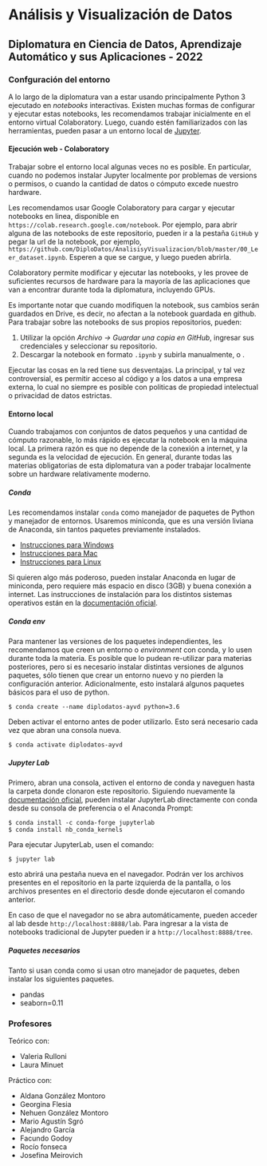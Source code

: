 # Análisis y Visualización de Datos #

## Diplomatura en Ciencia de Datos, Aprendizaje Automático y sus Aplicaciones - 2022

### Confguración del entorno ###

A lo largo de la diplomatura van a estar usando principalmente Python 3 ejecutado en *notebooks* interactivas. Existen muchas formas de configurar y ejecutar estas notebooks, les recomendamos trabajar inicialmente en el entorno virtual Colaboratory. Luego, cuando estén familiarizados con las herramientas, pueden pasar a un entorno local de [Jupyter](https://jupyter.org/).

#### Ejecución web - Colaboratory

Trabajar sobre el entorno local algunas veces no es posible. En particular, cuando no podemos instalar Jupyter localmente por problemas de versions o permisos, o cuando la cantidad de datos o cómputo excede nuestro hardware.

Les recomendamos usar Google Colaboratory para cargar y ejecutar notebooks en linea, disponible en `https://colab.research.google.com/notebook`. Por ejemplo, para abrir alguna de las notebooks de este repositorio, pueden ir a la pestaña `GitHub` y pegar la url de la notebook, por ejemplo, `https://github.com/DiploDatos/AnalisisyVisualizacion/blob/master/00_Leer_dataset.ipynb`. Esperen a que se cargue, y luego pueden abrirla.

Colaboratory permite modificar y ejecutar las notebooks, y les provee de suficientes recursos de hardware para la mayoría de las aplicaciones que van a encontrar durante toda la diplomatura, incluyendo GPUs.

Es importante notar que cuando modifiquen la notebook, sus cambios serán guardados en Drive, es decir, no afectan a la notebook guardada en github. Para trabajar sobre las notebooks de sus propios repositorios, pueden:

1. Utilizar la opción *Archivo -> Guardar una copia en GitHub*, ingresar sus credenciales y seleccionar su repositorio.
1. Descargar la notebook en formato `.ipynb` y subirla manualmente, o .

Ejecutar las cosas en la red tiene sus desventajas. La principal, y tal vez controversial, es permitir acceso al código y a los datos a una empresa externa, lo cual no siempre es posible con politicas de propiedad intelectual o privacidad de datos estrictas.


#### Entorno local

Cuando trabajamos con conjuntos de datos pequeños y una cantidad de cómputo razonable, lo más rápido es ejecutar la notebook en la máquina local. La primera razón es que no depende de la conexión a internet, y la segunda es la velocidad de ejecución. En general, durante todas las materias obligatorias de esta diplomatura van a poder trabajar localmente sobre un hardware relativamente moderno.

##### Conda

Les recomendamos instalar `conda` como manejador de paquetes de Python y manejador de entornos. Usaremos miniconda, que es una versión liviana de Anaconda, sin tantos paquetes previamente instalados.

* [Instrucciones para Windows](https://docs.conda.io/projects/conda/en/latest/user-guide/install/windows.html)
* [Instrucciones para Mac](https://docs.conda.io/projects/conda/en/latest/user-guide/install/macos.html)
* [Instrucciones para Linux](https://docs.conda.io/projects/conda/en/latest/user-guide/install/linux.html)

Si quieren algo más poderoso, pueden instalar Anaconda en lugar de miniconda, pero requiere más espacio en disco (3GB) y buena conexión a internet. Las instrucciones de instalación para los distintos sistemas operativos están en la [documentación oficial](https://docs.anaconda.com/anaconda/install/).

##### Conda env

Para mantener las versiones de los paquetes independientes, les recomendamos que creen un entorno o *environment* con conda, y lo usen durante toda la materia. Es posible que lo pudean re-utilizar para materias posteriores, pero si es necesario instalar distintas versiones de algunos paquetes, sólo tienen que crear un entorno nuevo y no pierden la configuración anterior. Adicionalmente, esto instalará algunos paquetes básicos para el uso de python.

    $ conda create --name diplodatos-ayvd python=3.6

Deben activar el entorno antes de poder utilizarlo. Esto será necesario cada vez que abran una consola nueva.

    $ conda activate diplodatos-ayvd


##### Jupyter Lab

Primero, abran una consola, activen el entorno de conda y naveguen hasta la carpeta donde clonaron este repositorio. Siguiendo nuevamente la [documentación oficial](https://jupyterlab.readthedocs.io/en/stable/getting_started/installation.html), pueden instalar JupyterLab directamente con conda desde su consola de preferencia o el Anaconda Prompt:

    $ conda install -c conda-forge jupyterlab
    $ conda install nb_conda_kernels

Para ejecutar JupyterLab, usen el comando:

    $ jupyter lab

esto abrirá una pestaña nueva en el navegador. Podrán ver los archivos presentes en el repositorio en la parte izquierda de la pantalla, o los archivos presentes en el directorio desde donde ejecutaron el comando anterior.

En caso de que el navegador no se abra automáticamente, pueden acceder al lab desde `http://localhost:8888/lab`. Para ingresar a la vista de notebooks tradicional de Jupyter pueden ir a `http://localhost:8888/tree`.

##### Paquetes necesarios

Tanto si usan conda como si usan otro manejador de paquetes, deben instalar los siguientes paquetes.

* pandas
* seaborn=0.11


### Profesores ###

Teórico con:
* Valeria Rulloni
* Laura Minuet

Práctico con:
* Aldana González Montoro
* Georgina Flesia
* Nehuen González Montoro
* Mario Agustín Sgró
* Alejandro García
* Facundo Godoy
* Rocío fonseca
* Josefina Meirovich

